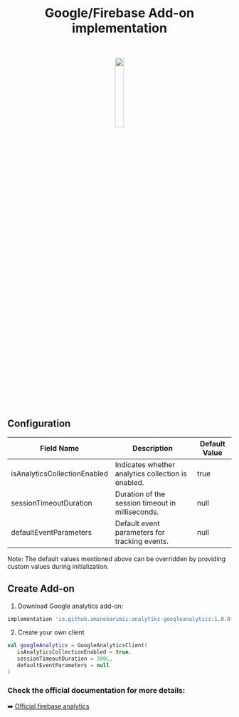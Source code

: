 
<h1 align="center">Google/Firebase Add-on implementation</h1></br>
<p align="center">
   <img src="https://github.com/aminekarimii/analytiks/assets/20410115/c16c3495-bb8e-4002-8cfe-bb68e3f82761" width="20%" />
</p>

## Configuration
| Field Name                   | Description                                        | Default Value    |
|------------------------------|----------------------------------------------------|------------------|
| isAnalyticsCollectionEnabled | Indicates whether analytics collection is enabled. | true             |
| sessionTimeoutDuration       | Duration of the session timeout in milliseconds.   | null             |
| defaultEventParameters       | Default event parameters for tracking events.      | null             |

Note: The default values mentioned above can be overridden by providing custom values during initialization.
## Create Add-on
1. Download Google analytics add-on:
```gradle
implementation 'io.github.aminekarimii:analytiks-googleanalytics:1.0.0'
```
2. Create your own client
``` kotlin
val googleAnalytics = GoogleAnalyticsClient(
   isAnalyticsCollectionEnabled = true,
   sessionTimeoutDuration = 300L,
   defaultEventParameters = null
)
```

### Check the official documentation for more details: 
➡️ [Official firebase analytics](https://firebase.google.com/docs/analytics/get-started?platform=android)


